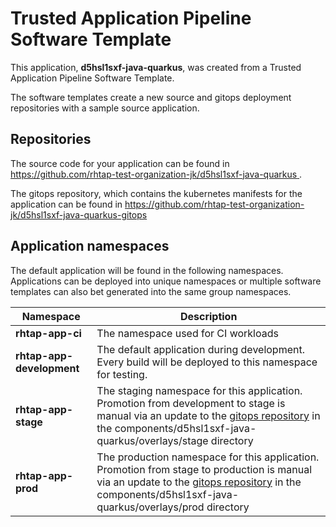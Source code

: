 # Trusted Application Pipeline Software Template

This application, **d5hsl1sxf-java-quarkus**, was created from a Trusted Application Pipeline Software Template.

The software templates create a new source and gitops deployment repositories with a sample source application. 

## Repositories

The source code for your application can be found in [https://github.com/rhtap-test-organization-jk/d5hsl1sxf-java-quarkus ](https://github.com/rhtap-test-organization-jk/d5hsl1sxf-java-quarkus ).
 
The gitops repository, which contains the kubernetes manifests for the application can be found in 
[https://github.com/rhtap-test-organization-jk/d5hsl1sxf-java-quarkus-gitops ](https://github.com/rhtap-test-organization-jk/d5hsl1sxf-java-quarkus-gitops ) 

## Application namespaces 

The default application will be found in the following namespaces. Applications can be deployed into unique namespaces or multiple software templates can also bet generated into the same group namespaces.  

|  Namespace   |  Description   |  
| -------- | -------- |
| **rhtap-app-ci** | The namespace used for CI workloads |
| **rhtap-app-development** | The default application during development. Every build will be deployed to this namespace for testing. |
| **rhtap-app-stage** | The staging namespace for this application. Promotion from development to stage is manual via an update to the [gitops repository](https://github.com/rhtap-test-organization-jk/d5hsl1sxf-java-quarkus-gitops ) in the components/d5hsl1sxf-java-quarkus/overlays/stage directory |
| **rhtap-app-prod** | The production namespace for this application. Promotion from stage to production is manual via an update to the [gitops repository](https://github.com/rhtap-test-organization-jk/d5hsl1sxf-java-quarkus-gitops ) in the components/d5hsl1sxf-java-quarkus/overlays/prod directory |
